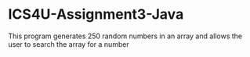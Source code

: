 # ICS4U-Assignment3-Java
This program generates 250 random numbers in an array and allows the user to search the array for a number
